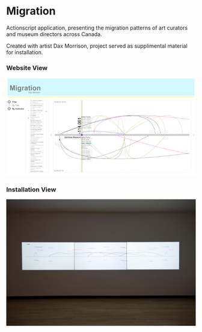 # Migration

Actionscript application, presenting the migration patterns of art curators and museum directors across Canada.

Created with artist Dax Morrison, project served as supplimental material for installation.

### Website View

![alt text](https://github.com/k-may/Migration/blob/master/img/44_dax_screen1.png?raw=true)

### Installation View

![alt text](https://github.com/k-may/Migration/blob/master/img/40_066IMG_6299.jpg?raw=true)
